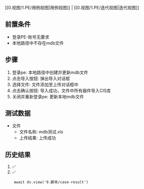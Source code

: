 [[0.视图/1.PE/用例视图|用例视图]] | [[0.视图/1.PE/迭代视图|迭代视图]]

## 前置条件

- 登录PE-账号无要求
- 本地路径中不存在mdb文件

## 步骤

1. 登录pe: 本地路径中创建并更新mdb文件
2. 点击导入按钮: 弹出导入对话框
3. 选择文件: 文件添加至上传对话框中
4. 点击确认按钮: 导入成功，文件中所有器件导入CIS库
5. 关闭并重新登录pe: 更新本地mdb文件

## 测试数据

- 文件
	- 文件名称: mdb测试.xls
	- 上传结果: 上传成功

## 历史结果
1. ✅
2. ✅
```dataviewjs
    await dv.view('9.脚本/case-result')
```
